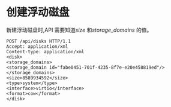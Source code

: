 # 创建浮动磁盘

新建浮动磁盘时,API 需要知道*size* 和*storage\_domains* 的值。

                            
    POST /api/disks HTTP/1.1
    Accept: application/xml
    Content-type: application/xml
    <disk>
    <storage_domains>
    <storage_domain id="fabe0451-701f-4235-8f7e-e20e458819ed"/>
    </storage_domains>
    <size>8589934592</size>
    <type>system</type>
    <interface>virtio</interface>
    <format>cow</format>
    </disk>
                            
                        

